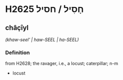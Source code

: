 # H2625 חָסִיל / חסיל

## châçîyl

_(khaw-seel' | haw-SEEL | ha-SEEL)_

### Definition

from H2628; the ravager, i.e., a locust; caterpillar; n-m

- locust
